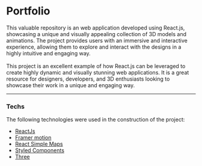 # Portfolio
This valuable repository is an web application developed using React.js, showcasing a unique and visually appealing collection of 3D models and animations. The project provides users with an immersive and interactive experience, allowing them to explore and interact with the designs in a highly intuitive and engaging way. <br/> <br/> This project is an excellent example of how React.js can be leveraged to create highly dynamic and visually stunning web applications. It is a great resource for designers, developers, and 3D enthusiasts looking to showcase their work in a unique and engaging way.

---

### Techs

The following technologies were used in the construction of the project:

- [ReactJs](https://pt-br.reactjs.org/)
- [Framer motion](https://www.framer.com/motion/)
- [React Simple Maps](https://www.react-simple-maps.io/)
- [Styled Components](https://styled-components.com/)
- [Three](https://threejs.org/)
